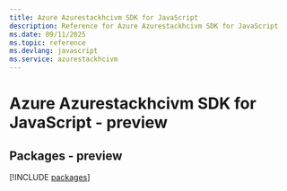 ```yaml
---
title: Azure Azurestackhcivm SDK for JavaScript
description: Reference for Azure Azurestackhcivm SDK for JavaScript
ms.date: 09/11/2025
ms.topic: reference
ms.devlang: javascript
ms.service: azurestackhcivm
---
```

# Azure Azurestackhcivm SDK for JavaScript - preview
## Packages - preview
[!INCLUDE [packages](azurestackhcivm-index.md)]